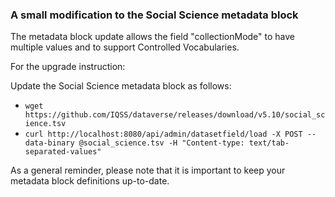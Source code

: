 ### A small modification to the Social Science metadata block

The metadata block update allows the field "collectionMode" to have multiple values and to support Controlled Vocabularies. 

For the upgrade instruction:

Update the Social Science metadata block as follows:

- `wget https://github.com/IQSS/dataverse/releases/download/v5.10/social_science.tsv`
- `curl http://localhost:8080/api/admin/datasetfield/load -X POST --data-binary @social_science.tsv -H "Content-type: text/tab-separated-values"`

As a general reminder, please note that it is important to keep your metadata block definitions up-to-date.